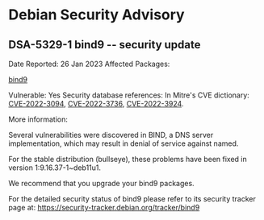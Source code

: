 
Debian Security Advisory
========================


DSA-5329-1 bind9 -- security update
-----------------------------------



Date Reported:
26 Jan 2023
Affected Packages:

[bind9](https://packages.debian.org/src:bind9)

Vulnerable:
Yes
Security database references:
In Mitre's CVE dictionary: [CVE-2022-3094](https://security-tracker.debian.org/tracker/CVE-2022-3094), [CVE-2022-3736](https://security-tracker.debian.org/tracker/CVE-2022-3736), [CVE-2022-3924](https://security-tracker.debian.org/tracker/CVE-2022-3924).  

More information:

Several vulnerabilities were discovered in BIND, a DNS server
implementation, which may result in denial of service against named.


For the stable distribution (bullseye), these problems have been fixed in
version 1:9.16.37-1~deb11u1.


We recommend that you upgrade your bind9 packages.


For the detailed security status of bind9 please refer to
its security tracker page at:
<https://security-tracker.debian.org/tracker/bind9>





